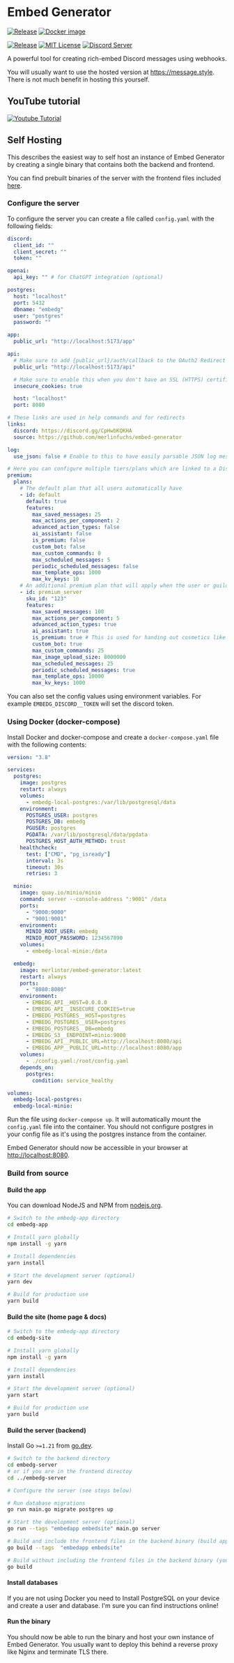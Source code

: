 # Embed Generator

[![Release](https://github.com/merlinfuchs/embed-generator/actions/workflows/release.yaml/badge.svg)](https://github.com/merlinfuchs/embed-generator/releases)
[![Docker image](https://github.com/merlinfuchs/embed-generator/actions/workflows/docker-push.yaml/badge.svg)](https://hub.docker.com/r/merlintor/embed-generator)

[![Release](https://img.shields.io/github/v/release/merlinfuchs/embed-generator)](https://github.com/merlinfuchs/embed-generator/releases/latest)
[![MIT License](https://img.shields.io/github/license/merlinfuchs/embed-generator)](LICENSE)
[![Discord Server](https://img.shields.io/discord/730045476459642900)](https://message.style/discord)

A powerful tool for creating rich-embed Discord messages using webhooks.

You will usually want to use the hosted version at https://message.style. There is not much benefit in hosting this
yourself.

## YouTube tutorial

[![Youtube Tutorial](./tutorial.png)](https://www.youtube.com/watch?v=DnFP0MRJPIg)

## Self Hosting

This describes the easiest way to self host an instance of Embed Generator by creating a single binary that contains
both the backend and frontend.

You can find prebuilt binaries of the server with the frontend files included [here](https://github.com/merlinfuchs/embed-generator/releases/latest).

### Configure the server

To configure the server you can create a file called `config.yaml` with the following fields:

```yaml
discord:
  client_id: ""
  client_secret: ""
  token: ""

openai:
  api_key: "" # for ChatGPT integration (optional)

postgres:
  host: "localhost"
  port: 5432
  dbname: "embedg"
  user: "postgres"
  password: ""

app:
  public_url: "http://localhost:5173/app"

api:
  # Make sure to add {public_url}/auth/callback to the OAuth2 Redirect URLs of your application in the Discord dev portal
  public_url: "http://localhost:5173/api"

  # Make sure to enable this when you don't have an SSL (HTTPS) certificate
  insecure_cookies: true

  host: "localhost"
  port: 8080

# These links are used in help commands and for redirects
links:
  discord: https://discord.gg/CpHwbKQKHA
  source: https://github.com/merlinfuchs/embed-generator

log:
  use_json: false # Enable to this to have easily parsable JSON log messages (you usually don't want this)

# Here you can configure multiple tiers/plans which are linked to a Discord SKU
premium:
  plans:
    # The default plan that all users automatically have
    - id: default
      default: true
      features:
        max_saved_messages: 25
        max_actions_per_component: 2
        advanced_action_types: false
        ai_assistant: false
        is_premium: false
        custom_bot: false
        max_custom_commands: 0
        max_scheduled_messages: 5
        periodic_scheduled_messages: false
        max_template_ops: 1000
        max_kv_keys: 10
    # An additional premium plan that will apply when the user or guild has the SKU
    - id: premium_server
      sku_id: "123"
      features:
        max_saved_messages: 100
        max_actions_per_component: 5
        advanced_action_types: true
        ai_assistant: true
        is_premium: true # This is used for handing out cosmetics like a role on the support server
        custom_bot: true
        max_custom_commands: 25
        max_image_upload_size: 8000000
        max_scheduled_messages: 25
        periodic_scheduled_messages: true
        max_template_ops: 10000
        max_kv_keys: 1000
```

You can also set the config values using environment variables. For example `EMBEDG_DISCORD__TOKEN` will set the discord
token.

### Using Docker (docker-compose)

Install Docker and docker-compose and create a `docker-compose.yaml` file with the following contents:

```yaml
version: "3.8"

services:
  postgres:
    image: postgres
    restart: always
    volumes:
      - embedg-local-postgres:/var/lib/postgresql/data
    environment:
      POSTGRES_USER: postgres
      POSTGRES_DB: embedg
      PGUSER: postgres
      PGDATA: /var/lib/postgresql/data/pgdata
      POSTGRES_HOST_AUTH_METHOD: trust
    healthcheck:
      test: ["CMD", "pg_isready"]
      interval: 3s
      timeout: 30s
      retries: 3

  minio:
    image: quay.io/minio/minio
    command: server --console-address ":9001" /data
    ports:
      - "9000:9000"
      - "9001:9001"
    environment:
      MINIO_ROOT_USER: embedg
      MINIO_ROOT_PASSWORD: 1234567890
    volumes:
      - embedg-local-minio:/data

  embedg:
    image: merlintor/embed-generator:latest
    restart: always
    ports:
      - "8080:8080"
    environment:
      - EMBEDG_API__HOST=0.0.0.0
      - EMBEDG_API__INSECURE_COOKIES=true
      - EMBEDG_POSTGRES__HOST=postgres
      - EMBEDG_POSTGRES__USER=postgres
      - EMBEDG_POSTGRES__DB=embedg
      - EMBEDG_S3__ENDPOINT=minio:9000
      - EMBEDG_API__PUBLIC_URL=http://localhost:8080/api
      - EMBEDG_APP__PUBLIC_URL=http://localhost:8080/app
    volumes:
      - ./config.yaml:/root/config.yaml
    depends_on:
      postgres:
        condition: service_healthy

volumes:
  embedg-local-postgres:
  embedg-local-minio:
```

Run the file using `docker-compose up`. It will automatically mount the `config.yaml` file into the container. You should not configure postgres in your config file as it's using the postgres instance from the container.

Embed Generator should now be accessible in your browser at [http://localhost:8080](http://localhost:8080).

### Build from source

#### Build the app

You can download NodeJS and NPM from [nodejs.org](https://nodejs.org/en/download/).

```sh
# Switch to the embedg-app directory
cd embedg-app

# Install yarn globally
npm install -g yarn

# Install dependencies
yarn install

# Start the development server (optional)
yarn dev

# Build for production use
yarn build
```

#### Build the site (home page & docs)

```sh
# Switch to the embedg-app directory
cd embedg-site

# Install yarn globally
npm install -g yarn

# Install dependencies
yarn install

# Start the development server (optional)
yarn start

# Build for production use
yarn build
```

#### Build the server (backend)

Install Go `>=1.21` from [go.dev](https://go.dev/doc/install).

```sh
# Switch to the backend directory
cd embedg-server
# or if you are in the frontend directoy
cd ../embedg-server

# Configure the server (see steps below)

# Run database migrations
go run main.go migrate postgres up

# Start the development server (optional)
go run --tags "embedapp embedsite" main.go server

# Build and include the frontend files in the backend binary (build app and site first)
go build --tags  "embedapp embedsite"

# Build without including the frontend files in the backend binary (you need to serve yourself)
go build
```

#### Install databases

If you are not using Docker you need to Install PostgreSQL on your device and create a user and database. I'm sure you can find instructions online!

#### Run the binary

You should now be able to run the binary and host your own instance of Embed Generator. You usually want to deploy this
behind a reverse proxy like Nginx and terminate TLS there.
